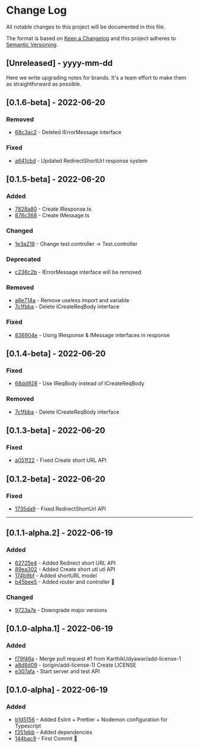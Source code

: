 # Change Log

All notable changes to this project will be documented in this file.

The format is based on [Keep a Changelog](http://keepachangelog.com/)
and this project adheres to [Semantic Versioning](http://semver.org/).

## [Unreleased] - yyyy-mm-dd

Here we write upgrading notes for brands. It's a team effort to make them as straightforward as possible.

## [0.1.6-beta] - 2022-06-20

### Removed
- [68c3ac2](https://github.com/KarthikUdyawar/url-shortener/commit/68c3ac2) - Deleted IErrorMessage interface
### Fixed
- [a641cbd](https://github.com/KarthikUdyawar/url-shortener/commit/a641cbd) - Updated RedirectShortUrl response system

## [0.1.5-beta] - 2022-06-20
### Added
- [7828a80](https://github.com/KarthikUdyawar/url-shortener/commit/7828a80) - Create IResponse.ts
- [876c368](https://github.com/KarthikUdyawar/url-shortener/commit/876c368) - Create IMessage.ts
### Changed
- [1e3a219](https://github.com/KarthikUdyawar/url-shortener/commit/1e3a219) - Change test.controller -> Test.controller
### Deprecated
- [c236c2b](https://github.com/KarthikUdyawar/url-shortener/commit/c236c2b) - IErrorMessage interface will be removed
### Removed
- [a8e714a](https://github.com/KarthikUdyawar/url-shortener/commit/a8e714a) - Remove useless import and variable
- [7c1fbba](https://github.com/KarthikUdyawar/url-shortener/commit/7c1fbba) - Delete ICreateReqBody interface
### Fixed
- [836904e](https://github.com/KarthikUdyawar/url-shortener/commit/836904e) - Using IResponse & IMessage interfaces in response

## [0.1.4-beta] - 2022-06-20

### Fixed
- [68dd928](https://github.com/KarthikUdyawar/url-shortener/commit/68dd928) - Use IReqBody instead of ICreateReqBody

### Removed
- [7c1fbba](https://github.com/KarthikUdyawar/url-shortener/commit/7c1fbba) - Delete ICreateReqBody interface

## [0.1.3-beta] - 2022-06-20

### Fixed
- [a051f22](https://github.com/KarthikUdyawar/url-shortener/commit/a051f22) - Fixed Create short URL API

## [0.1.2-beta] - 2022-06-20

### Fixed
- [1735da9](https://github.com/KarthikUdyawar/url-shortener/commit/1735da9) - Fixed RedirectShortUrl API

---
## [0.1.1-alpha.2] - 2022-06-19

### Added
- [62725e4](https://github.com/KarthikUdyawar/url-shortener/commit/62725e4) - Added Redirect short URL API
- [89ea302](https://github.com/KarthikUdyawar/url-shortener/commit/89ea302) - Added Create short utl utl API
- [174b9bf](https://github.com/KarthikUdyawar/url-shortener/commit/174b9bf) - Added shortURL model
- [b45bee5](https://github.com/KarthikUdyawar/url-shortener/commit/b45bee5) - Added router and controller 🎉
 
### Changed
- [9723a7e](https://github.com/KarthikUdyawar/url-shortener/commit/9723a7e) - Downgrade major versions

## [0.1.0-alpha.1] - 2022-06-19

### Added

- [f79f46a](https://github.com/KarthikUdyawar/url-shortener/commit/f79f46a) - Merge pull request #1 from KarthikUdyawar/add-license-1 
- [a8d8d09](https://github.com/KarthikUdyawar/url-shortener/commit/a8d8d09) - (origin/add-license-1) Create LICENSE
- [e307afa](https://github.com/KarthikUdyawar/url-shortener/commit/e307afa) - Start server and test API

## [0.1.0-alpha] - 2022-06-19

### Added

- [b1d5156](https://github.com/KarthikUdyawar/url-shortener/commit/b1d5156) - Added Eslint + Prettier + Nodemon configuration for Typescript
- [f351ebb](https://github.com/KarthikUdyawar/url-shortener/commit/f351ebb) - Added dependencies
- [144bac9](https://github.com/KarthikUdyawar/url-shortener/commit/144bac9) - First Commit 🎉
